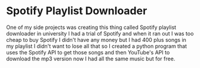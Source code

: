 # Spotify Playlist Downloader
One of my side projects was creating this thing called Spotify playlist downloader in university I had a trial of Spotify and when it ran out I was too cheap to buy Spotify I didn't have any money but I had 400 plus songs in my playlist I didn't want to lose all that so I created a python program that uses the Spotify API to get those songs and then YouTube's API to download the mp3 version now I had all the same music but for free.

 

